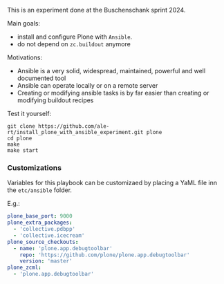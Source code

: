 This is an experiment done at the Buschenschank sprint 2024.

Main goals:

- install and configure Plone with `Ansible`.
- do not depend on `zc.buildout` anymore

Motivations:

- Ansible is a very solid, widespread, maintained, powerful
and well documented tool
- Ansible can operate locally or on a remote server
- Creating or modifying ansible tasks is by far easier than
creating or modifying buildout recipes


Test it yourself:

```shell
git clone https://github.com/ale-rt/install_plone_with_ansible_experiment.git plone
cd plone
make
make start
```

### Customizations

Variables for this playbook can be customizaed by placing a YaML file inn the `etc/ansible` folder.

E.g.:
```yaml
plone_base_port: 9000
plone_extra_packages:
  - 'collective.pdbpp'
  - 'collective.icecream'
plone_source_checkouts:
  - name: 'plone.app.debugtoolbar'
    repo: 'https://github.com/plone/plone.app.debugtoolbar'
    version: 'master'
plone_zcml:
  - 'plone.app.debugtoolbar'
```
